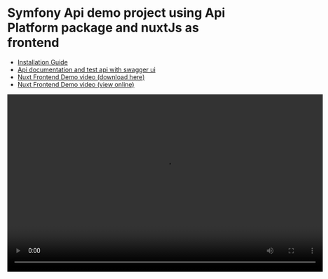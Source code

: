 # Symfony Api demo project using Api Platform package and nuxtJs as frontend

  - [Installation Guide](Installation.md)
  - [Api documentation and test api with swagger ui](ApiUI.md)
  - [Nuxt Frontend Demo video (download here)](NuxtJs-Frontend-demo.webm)
  - [Nuxt Frontend Demo video (view online)](https://user-images.githubusercontent.com/98730633/171845788-33d6bd53-2c6a-4f54-85c9-0a3b60be161c.mp4)

<video width="720" height="405" controls>
<source src="NuxtJs-Frontend-demo.mp4" type="video/mp4">
</video>

